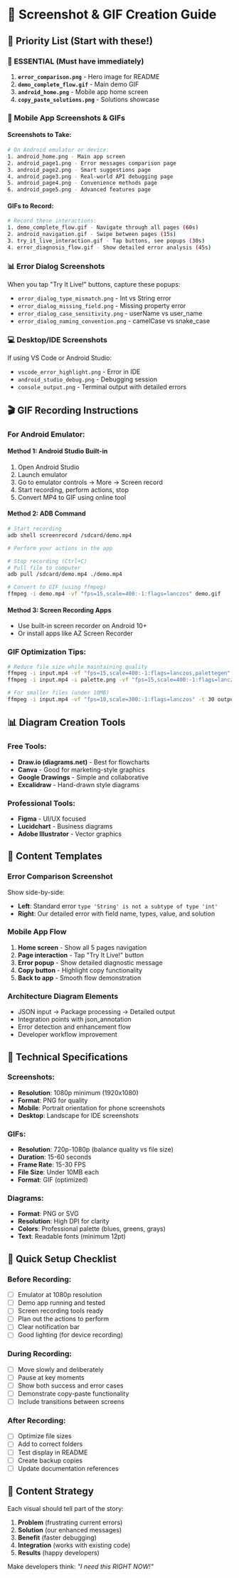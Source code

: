 # 📸 Screenshot & GIF Creation Guide

## 🎯 Priority List (Start with these!)

### 🚨 ESSENTIAL (Must have immediately)
1. **`error_comparison.png`** - Hero image for README
2. **`demo_complete_flow.gif`** - Main demo GIF
3. **`android_home.png`** - Mobile app home screen
4. **`copy_paste_solutions.png`** - Solutions showcase

### 📱 Mobile App Screenshots & GIFs

#### Screenshots to Take:
```bash
# On Android emulator or device:
1. android_home.png - Main app screen
2. android_page1.png - Error messages comparison page
3. android_page2.png - Smart suggestions page  
4. android_page3.png - Real-world API debugging page
5. android_page4.png - Convenience methods page
6. android_page5.png - Advanced features page
```

#### GIFs to Record:
```bash
# Record these interactions:
1. demo_complete_flow.gif - Navigate through all pages (60s)
2. android_navigation.gif - Swipe between pages (15s)
3. try_it_live_interaction.gif - Tap buttons, see popups (30s)
4. error_diagnosis_flow.gif - Show detailed error analysis (45s)
```

### 📊 Error Dialog Screenshots

When you tap "Try It Live!" buttons, capture these popups:
- `error_dialog_type_mismatch.png` - Int vs String error
- `error_dialog_missing_field.png` - Missing property error
- `error_dialog_case_sensitivity.png` - userName vs user_name
- `error_dialog_naming_convention.png` - camelCase vs snake_case

### 💻 Desktop/IDE Screenshots

If using VS Code or Android Studio:
- `vscode_error_highlight.png` - Error in IDE
- `android_studio_debug.png` - Debugging session
- `console_output.png` - Terminal output with detailed errors

## 🎬 GIF Recording Instructions

### For Android Emulator:

#### Method 1: Android Studio Built-in
1. Open Android Studio
2. Launch emulator
3. Go to emulator controls → More → Screen record
4. Start recording, perform actions, stop
5. Convert MP4 to GIF using online tool

#### Method 2: ADB Command
```bash
# Start recording
adb shell screenrecord /sdcard/demo.mp4

# Perform your actions in the app

# Stop recording (Ctrl+C)
# Pull file to computer
adb pull /sdcard/demo.mp4 ./demo.mp4

# Convert to GIF (using ffmpeg)
ffmpeg -i demo.mp4 -vf "fps=15,scale=400:-1:flags=lanczos" demo.gif
```

#### Method 3: Screen Recording Apps
- Use built-in screen recorder on Android 10+
- Or install apps like AZ Screen Recorder

### GIF Optimization Tips:
```bash
# Reduce file size while maintaining quality
ffmpeg -i input.mp4 -vf "fps=15,scale=400:-1:flags=lanczos,palettegen" palette.png
ffmpeg -i input.mp4 -i palette.png -vf "fps=15,scale=400:-1:flags=lanczos,paletteuse" output.gif

# For smaller files (under 10MB)
ffmpeg -i input.mp4 -vf "fps=10,scale=300:-1:flags=lanczos" -t 30 output.gif
```

## 📊 Diagram Creation Tools

### Free Tools:
- **Draw.io (diagrams.net)** - Best for flowcharts
- **Canva** - Good for marketing-style graphics
- **Google Drawings** - Simple and collaborative
- **Excalidraw** - Hand-drawn style diagrams

### Professional Tools:
- **Figma** - UI/UX focused
- **Lucidchart** - Business diagrams
- **Adobe Illustrator** - Vector graphics

## 🎨 Content Templates

### Error Comparison Screenshot
Show side-by-side:
- **Left**: Standard error `type 'String' is not a subtype of type 'int'`
- **Right**: Our detailed error with field name, types, value, and solution

### Mobile App Flow
1. **Home screen** - Show all 5 pages navigation
2. **Page interaction** - Tap "Try It Live!" button
3. **Error popup** - Show detailed diagnostic message
4. **Copy button** - Highlight copy functionality
5. **Back to app** - Smooth flow demonstration

### Architecture Diagram Elements
- JSON input → Package processing → Detailed output
- Integration points with json_annotation
- Error detection and enhancement flow
- Developer workflow improvement

## 📏 Technical Specifications

### Screenshots:
- **Resolution**: 1080p minimum (1920x1080)
- **Format**: PNG for quality
- **Mobile**: Portrait orientation for phone screenshots
- **Desktop**: Landscape for IDE screenshots

### GIFs:
- **Resolution**: 720p-1080p (balance quality vs file size)  
- **Duration**: 15-60 seconds
- **Frame Rate**: 15-30 FPS
- **File Size**: Under 10MB each
- **Format**: GIF (optimized)

### Diagrams:
- **Format**: PNG or SVG
- **Resolution**: High DPI for clarity
- **Colors**: Professional palette (blues, greens, grays)
- **Text**: Readable fonts (minimum 12pt)

## 🚀 Quick Setup Checklist

### Before Recording:
- [ ] Emulator at 1080p resolution
- [ ] Demo app running and tested
- [ ] Screen recording tools ready
- [ ] Plan out the actions to perform
- [ ] Clear notification bar
- [ ] Good lighting (for device recording)

### During Recording:
- [ ] Move slowly and deliberately  
- [ ] Pause at key moments
- [ ] Show both success and error cases
- [ ] Demonstrate copy-paste functionality
- [ ] Include transitions between screens

### After Recording:
- [ ] Optimize file sizes
- [ ] Add to correct folders
- [ ] Test display in README
- [ ] Create backup copies
- [ ] Update documentation references

## 🎯 Content Strategy

Each visual should tell part of the story:
1. **Problem** (frustrating current errors)
2. **Solution** (our enhanced messages)  
3. **Benefit** (faster debugging)
4. **Integration** (works with existing code)
5. **Results** (happy developers)

Make developers think: *"I need this RIGHT NOW!"*
